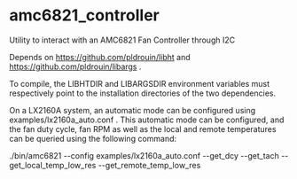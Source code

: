 # amc6821_controller
Utility to interact with an AMC6821 Fan Controller through I2C

Depends on https://github.com/pldrouin/libht and
https://github.com/pldrouin/libargs .

To compile, the LIBHTDIR and LIBARGSDIR environment variables must respectively
point to the installation directories of the two dependencies.

On a LX2160A system, an automatic mode can be configured using
examples/lx2160a_auto.conf . This automatic mode can be configured, and the fan
duty cycle, fan RPM as well as the local and remote temperatures can be queried
using the following command:

./bin/amc6821 --config examples/lx2160a_auto.conf --get_dcy --get_tach --get_local_temp_low_res --get_remote_temp_low_res
